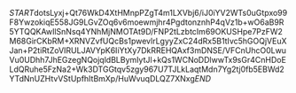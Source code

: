 $START$dotsLyxj+Qt76WkD4XtHMnpPZgT4m1LXVbj6/iJ0iYV2WTs0uGtpxo99F8YwzokiqE558JG9LGvZOq6v6moewmjhr4PgdtonznhP4qVz1b+wO6aB9R5YTQQKAwIlSnNsq4YNhMjNMOTAt9D/FNP2tLzbtcIm69OKUSHpe7PzFW2M68GirCKbRM+XRNVZvfUQcBs1pwevlrLgyyZxC24dRx5B1tIvc5hGOQjVEuXJan+P2tiRtZoVIRULJAVYpK6IiYtXy7DkRREHQAxf3mDNSE/VFCnUhcO0LwuVu0UDhh7JhEGzegNQojqldBLBymIytJl+kQs1WCNoDDlwwTx9sGr4CnHDoELdQRuhe5FzNa2+Wk3DTGGtqv5zgy967U7TJLkLaqtMdn7Yg2tj0fb5EBWd2YTdNnUZHtvVStUpfhItBmXp/HuWvuqDLQZ7XNxg$END$